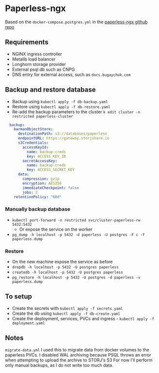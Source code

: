# Paperless-ngx

Based on the `docker-compose.postgres.yml` in the [paperless-ngx github repo](https://github.com/paperless-ngx/paperless-ngx/tree/main/docker/compose)

## Requirements

* NGINX ingress controller
* Metallb load balancer
* Longhorn storage provider
* External psql db such as CNPG
* DNS entry for external access, such as `docs.bugaychuk.com`

## Backup and restore database

* Backup using `kubectl apply -f db-backup.yaml`
* Restore using `kubectl apply -f db-restore.yaml`
* Re-add the backup parameters to the cluster `k edit cluster -n restricted paperless-cluster`

```yaml
  backup:
    barmanObjectStore:
      destinationPath: s3://databases/paperless
      endpointURL: https://gateway.storjshare.io
      s3Credentials:
        accessKeyId:
          name: backup-creds
          key: ACCESS_KEY_ID
        secretAccessKey:
          name: backup-creds
          key: ACCESS_SECRET_KEY
      data:
        compression: gzip
        encryption: AES256
        immediateCheckpoint: false
        jobs: 2
    retentionPolicy: "60d"

```

### Manually backup database

* `kubectl port-forward -n restricted svc/cluster-paperless-rw 5432:5432`
  * Or expose the service on the worker
* `pg_dump -h localhost -p 5432 -d paperless -U postgres -F c -f paperless.dump`

### Restore

* On the new machine expose the service as before
* `dropdb -h localhost -p 5432 -U postgres paperless`
* `createdb -h localhost -p 5432 -U postgres paperless`
* `pg_restore -h localhost -p 5432 -U postgres -d paperless -v paperless.dump`

## To setup

* Create the secrets with `kubectl apply -f secrets.yaml`
* Create the db using `kubectl apply -f db-create.yaml`
* Create the deployment, services, PVCs and ingress - `kubectl apply -f deployment.yaml`

## Notes

`migrate-data.yml` I used this to migrate data from docker volumes to the paperless PVCs.
I disabled WAL archiving because PSQL throws an error when attempting to upload the archive to STORJ's S3
For now I'll perform only manual backups, as I do not write too much data.
